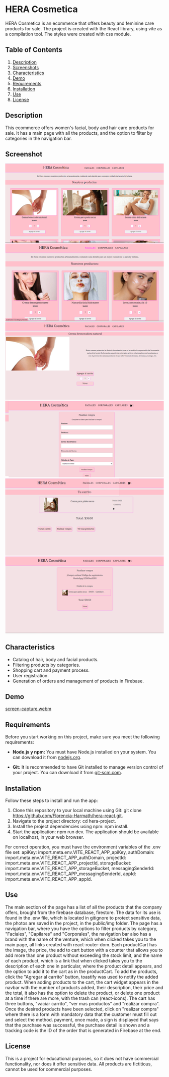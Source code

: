 # HERA Cosmetica

HERA Cosmetica is an ecommerce that offers beauty and feminine care products for sale. The project is created with the React library, using vite as a compilation tool. The styles were created with css module.

## Table of Contents

1. [Description](#description)
2. [Screenshots](#screenshot)
3. [Characteristics](#characteristics)
4. [Demo](#demo)
5. [Requirements](#requirements)
6. [Installation](#installation)
7. [Use](#use)
8. [License](#license)

## Description

This ecommerce offers women's facial, body and hair care products for sale. It has a main page with all the products, and the option to filter by categories in the navigation bar.

## Screenshot

![Captura de Pantalla 2](public/img/captura-2.png)
![Captura de Pantalla 6](public/img/captura-6.png)
![Captura de Pantalla 1](public/img/captura-1.png)
![Captura de Pantalla 3](public/img/captura-3.png)
![Captura de Pantalla 4](public/img/captura-4.png)
![Captura de Pantalla 5](public/img/captura-5.png)


## Characteristics

- Catalog of hair, body and facial products.
- Filtering products by categories.
- Shopping cart and payment process.
- User registration.
- Generation of orders and management of products in Firebase.

## Demo

[screen-capture.webm](https://github.com/Florencia-Harmath/Hera-React/assets/130718452/8aa838ca-f7d3-4869-8158-a6d74b6b543b)


## Requirements

Before you start working on this project, make sure you meet the following requirements:

- **Node.js y npm:** You must have Node.js installed on your system. You can download it from [nodejs.org](https://nodejs.org/).

- **Git:** It is recommended to have Git installed to manage version control of your project. You can download it from [git-scm.com](https://git-scm.com/).


## Installation

Follow these steps to install and run the app:

1. Clone this repository to your local machine using Git: git clone https://github.com/Florencia-Harmath/hera-react.git.
2. Navigate to the project directory: cd hera-project.
3. Install the project dependencies using npm: npm install.
4. Start the application: npm run dev.
The application should be available on localhost, in your web browser.

For correct operation, you must have the environment variables of the .env file set:
  apiKey: import.meta.env.VITE_REACT_APP_apiKey,
  authDomain: import.meta.env.VITE_REACT_APP_authDomain,
  projectId: import.meta.env.VITE_REACT_APP_projectId,
  storageBucket: import.meta.env.VITE_REACT_APP_storageBucket,
  messagingSenderId: import.meta.env.VITE_REACT_APP_messagingSenderId,
  appId: import.meta.env.VITE_REACT_APP_appId.



## Use

The main section of the page has a list of all the products that the company offers, brought from the firebase database, firestore. The data for its use is found in the .env file, which is located in gitignore to protect sensitive data, the photos are saved in the project, in the public/img folder. The page has a navigation bar, where you have the options to filter products by category, "Faciales", "Capilares" and "Corporales", the navigation bar also has a brand with the name of the venture, which when clicked takes you to the main page, all links created with react-router-dom. Each productCart has the image, the price, the add to cart button with a counter that allows you to add more than one product without exceeding the stock limit, and the name of each product, which is a link that when clicked takes you to the description of each one in particular, where the product detail appears, and the option to add it to the cart as in the productCart. To add the products, click the "Agregar al carrito" button, toastify was used to notify the added product. When adding products to the cart, the cart widget appears in the navbar with the number of products added, their description, their price and the total, it also has the option to delete the product, or delete one product at a time if there are more, with the trash can (react-icons). The cart has three buttons, "vaciar carrito", "ver mas productos" and "realizar compra". Once the desired products have been selected, click on "realizar compra" where there is a form with mandatory data that the customer must fill out and select the method. payment, once made, a sign is displayed that says that the purchase was successful, the purchase detail is shown and a tracking code is the ID of the order that is generated in Firebase at the end. 


## License

This is a project for educational purposes, so it does not have commercial functionality, nor does it offer sensitive data. All products are fictitious, cannot be used for commercial purposes.

